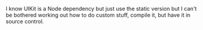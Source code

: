 I know UIKit is a Node dependency but just use the static version but I can't be bothered working out how to do custom stuff, compile it, but have it in source control.
